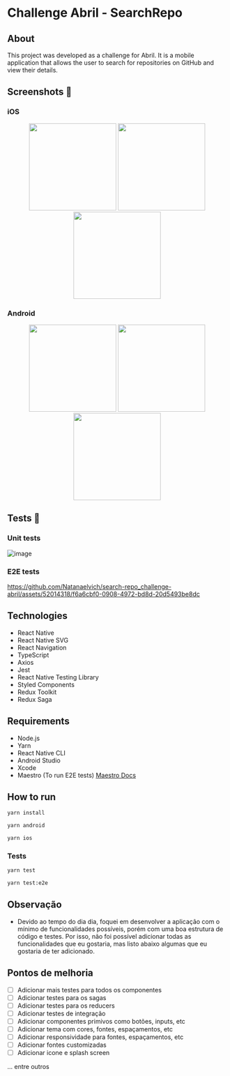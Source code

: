 # Challenge Abril - SearchRepo

## About

This project was developed as a challenge for Abril. It is a mobile application that allows the user to search for repositories on GitHub and view their details.


## Screenshots 📸

### iOS

<p align="center">
 <img  src="https://github.com/Natanaelvich/search-repo_challenge-abril/assets/52014318/b50d2780-fbdf-4999-9c03-8b97c5696db8"width="200px">
 <img  src="https://github.com/Natanaelvich/search-repo_challenge-abril/assets/52014318/a6cf352f-4b80-4c73-9bb9-54ef6feffb94"width="200px">
 <img  src="https://github.com/Natanaelvich/search-repo_challenge-abril/assets/52014318/537d47ba-9b44-4da6-93ae-93a2e39f9d12"width="200px">
</p>

### Android

<p align="center">
 <img  src="https://github.com/Natanaelvich/search-repo_challenge-abril/assets/52014318/2cf024c2-8167-4b2c-8ac7-51ba9353548e" width="200px">
 <img  src="https://github.com/Natanaelvich/search-repo_challenge-abril/assets/52014318/5bf8c31d-00db-4e3f-a6fe-7c227daa78f9" width="200px">
 <img  src="https://github.com/Natanaelvich/search-repo_challenge-abril/assets/52014318/4764c01a-73f1-4237-ae36-14cc78cf9140" width="200px">
</p>

## Tests 🧪

### Unit tests

![image](https://github.com/Natanaelvich/search-repo_challenge-abril/assets/52014318/13901a07-0661-4af1-b6a2-8a4b724bf960)

### E2E tests

https://github.com/Natanaelvich/search-repo_challenge-abril/assets/52014318/f6a6cbf0-0908-4972-bd8d-20d5493be8dc


## Technologies

- React Native
- React Native SVG
- React Navigation
- TypeScript
- Axios
- Jest
- React Native Testing Library
- Styled Components
- Redux Toolkit
- Redux Saga

## Requirements

- Node.js
- Yarn
- React Native CLI
- Android Studio
- Xcode
- Maestro (To run E2E tests) [Maestro Docs](https://maestro.mobile.dev/)

## How to run

```bash
yarn install
```

```bash
yarn android
```

```bash
yarn ios
```

### Tests

```bash
yarn test
```

```bash
yarn test:e2e
```

## Observação

- Devido ao tempo do dia dia, foquei em desenvolver a aplicação com o mínimo de funcionalidades possíveis, porém com uma boa estrutura de código e testes. Por isso, não foi possível adicionar todas as funcionalidades que eu gostaria, mas listo abaixo algumas que eu gostaria de ter adicionado.

## Pontos de melhoria

- [ ] Adicionar mais testes para todos os componentes
- [ ] Adicionar testes para os sagas
- [ ] Adicionar testes para os reducers
- [ ] Adicionar testes de integração
- [ ] Adicionar componentes primivos como botões, inputs, etc
- [ ] Adicionar tema com cores, fontes, espaçamentos, etc
- [ ] Adicionar responsividade para fontes, espaçamentos, etc
- [ ] Adicionar fontes customizadas
- [ ] Adicionar icone e splash screen

... entre outros

